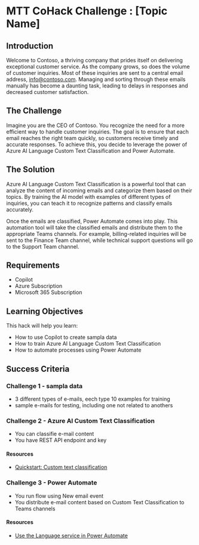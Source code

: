 # MTT CoHack Challenge : [Topic Name]


## Introduction

Welcome to Contoso, a thriving company that prides itself on delivering exceptional customer service. As the company grows, so does the volume of customer inquiries. Most of these inquiries are sent to a central email address, info@contoso.com. Managing and sorting through these emails manually has become a daunting task, leading to delays in responses and decreased customer satisfaction.

## The Challenge

Imagine you are the CEO of Contoso. You recognize the need for a more efficient way to handle customer inquiries. The goal is to ensure that each email reaches the right team quickly, so customers receive timely and accurate responses. To achieve this, you decide to leverage the power of Azure AI Language Custom Text Classification and Power Automate.

## The Solution

Azure AI Language Custom Text Classification is a powerful tool that can analyze the content of incoming emails and categorize them based on their topics. By training the AI model with examples of different types of inquiries, you can teach it to recognize patterns and classify emails accurately.

Once the emails are classified, Power Automate comes into play. This automation tool will take the classified emails and distribute them to the appropriate Teams channels. For example, billing-related inquiries will be sent to the Finance Team channel, while technical support questions will go to the Support Team channel.


## Requirements

- Copilot
- Azure Subscription
- Microsoft 365 Subscription

## Learning Objectives

This hack will help you learn:

- How to use Copilot to create sampla data
- How to train Azure AI Language Custom Text Classification
- How to automate processes using Power Automate

## Success Criteria

### Challenge 1 - sampla data

- 3 different types of e-mails, eech type 10 examples for training
- sample e-mails for testing, including one not related to anothers

### Challenge 2 - Azure AI Custom Text Classification

- You can classifie e-mail content
- You have REST API endpoint and key

#### Resources

- [Quickstart: Custom text classification](https://learn.microsoft.com/en-us/azure/ai-services/language-service/custom-text-classification/quickstart?tabs=multi-classification&pivots=language-studio)

### Challenge 3 - Power Automate

- You run flow using New email event
- You distribute e-mail content based on Custom Text Classification to Teams channels

#### Resources

- [Use the Language service in Power Automate](https://learn.microsoft.com/en-us/azure/ai-services/language-service/tutorials/power-automate)

